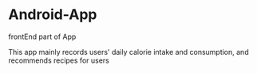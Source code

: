 # Android-App
frontEnd part of App

This app mainly records users' daily calorie intake and consumption, and recommends recipes for users
